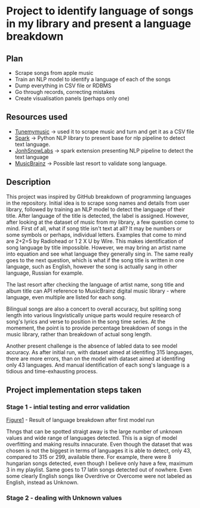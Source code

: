 # Project to identify language of songs in my library and present a language breakdown

## Plan
- Scrape songs from apple music
- Train an NLP model to identify a language of each of the songs
- Dump everything in CSV file or RDBMS
- Go through records, correcting mistakes
- Create visualisation panels (perhaps only one)

## Resources used
* [Tunemymusic](https://www.tunemymusic.com/) -> used it to scrape music and turn and get it as a CSV file
* [Spark](https://spark.apache.org/) -> Python NLP library to present base for nlp pipeline to detect text language.
* [JonhSnowLabs](https://demo.johnsnowlabs.com/public/LANGUAGE_DETECTOR) -> spark extension presenting NLP pipeline to detect the text language
* [MusicBrainz](https://picard.musicbrainz.org/) -> Possible last resort to validate song language.

## Description
This project was inspired by GitHub breakdown of programming languages in the repository. Initial idea is to scrape song names and details from user library, followed by training an NLP model to detect the language of their title. After language of the title is detected, the label is assigned. However, after looking at the dataset of music from my library, a few question come to mind. First of all, what if song title isn't text at all? It may be numbers or some symbols or perhaps, individual letters. Examples that come to mind are 2+2=5 by Radiohead or 1 2 X U by Wire. This makes identification of song language by title impossible. However, we may bring an artist name into equation and see what language they generally sing in. The same really goes to the next question, which is what if the song title is written in one language, such as English, however the song is actually sang in other language, Russian for example. 

The last resort after checking the language of artist name, song title and album title can API reference to MusicBrainz digital music library - where language, even multiple are listed for each song.

Bilingual songs are also a concert to overall accuracy, but spliting song length into various lingvistically unique parts would require research of song's lyrics and verse to position in the song time series. At the momement, the point is to provide percentage breakdown of songs in the music library, rather than breakdown of actual song length.

Another present challenge is the absence of labled data to see model accuracy. As after initial run, with dataset aimed at identifing 315 languages, there are more errors, than on the model with dataset aimed at identifing only 43 languages. And manual identification of each song's language is a tidious and time-exhausting process. 

## Project implementation steps taken

### Stage 1 - intial testing and error validation

[Figure1](https://github.com/vicebuzz/music_language_breakdown/blob/main/imgs/initial_result.png) - Result of language breakdown after first model run

Thngs that can be spotted straigt away is the large number of unknown values and wide range of languages detected. This is a sign of model overfitting and making results innacurate. Even though the dataset that was chosen is not the biggest in terms of languages it is able to detect, only 43, compared to 315 or 299, available there. For example, there were 8 hungarian songs detected, even though I believe only have a few, maximum 3 in my playlist. Same goes to 17 latin songs detected out of nowhere. Even some clearly English songs like Overdrive or Overcome were not labeled as English, instead as Unknown.

### Stage 2 - dealing with Unknown values